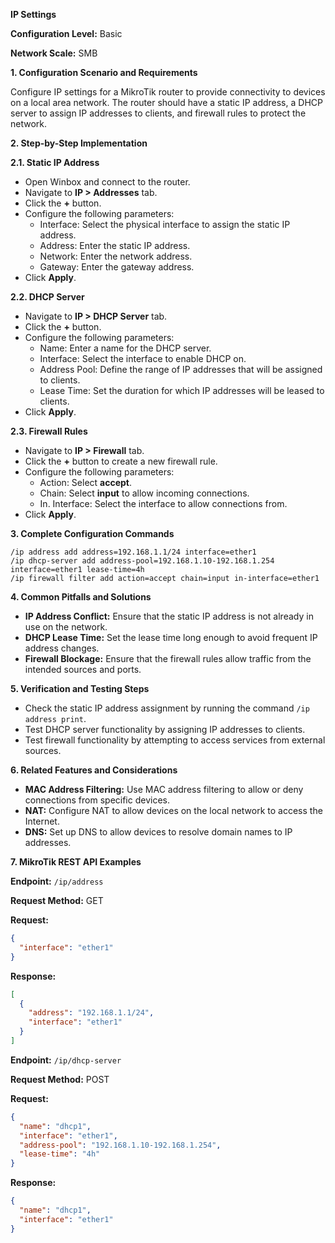 **IP Settings**

**Configuration Level:** Basic

**Network Scale:** SMB

**1. Configuration Scenario and Requirements**

Configure IP settings for a MikroTik router to provide connectivity to devices on a local area network. The router should have a static IP address, a DHCP server to assign IP addresses to clients, and firewall rules to protect the network.

**2. Step-by-Step Implementation**

**2.1. Static IP Address**

* Open Winbox and connect to the router.
* Navigate to **IP > Addresses** tab.
* Click the **+** button.
* Configure the following parameters:
    - Interface: Select the physical interface to assign the static IP address.
    - Address: Enter the static IP address.
    - Network: Enter the network address.
    - Gateway: Enter the gateway address.
* Click **Apply**.

**2.2. DHCP Server**

* Navigate to **IP > DHCP Server** tab.
* Click the **+** button.
* Configure the following parameters:
    - Name: Enter a name for the DHCP server.
    - Interface: Select the interface to enable DHCP on.
    - Address Pool: Define the range of IP addresses that will be assigned to clients.
    - Lease Time: Set the duration for which IP addresses will be leased to clients.
* Click **Apply**.

**2.3. Firewall Rules**

* Navigate to **IP > Firewall** tab.
* Click the **+** button to create a new firewall rule.
* Configure the following parameters:
    - Action: Select **accept**.
    - Chain: Select **input** to allow incoming connections.
    - In. Interface: Select the interface to allow connections from.
* Click **Apply**.

**3. Complete Configuration Commands**

```text
/ip address add address=192.168.1.1/24 interface=ether1
/ip dhcp-server add address-pool=192.168.1.10-192.168.1.254 interface=ether1 lease-time=4h
/ip firewall filter add action=accept chain=input in-interface=ether1
```

**4. Common Pitfalls and Solutions**

* **IP Address Conflict:** Ensure that the static IP address is not already in use on the network.
* **DHCP Lease Time:** Set the lease time long enough to avoid frequent IP address changes.
* **Firewall Blockage:** Ensure that the firewall rules allow traffic from the intended sources and ports.

**5. Verification and Testing Steps**

* Check the static IP address assignment by running the command ```/ip address print```.
* Test DHCP server functionality by assigning IP addresses to clients.
* Test firewall functionality by attempting to access services from external sources.

**6. Related Features and Considerations**

* **MAC Address Filtering:** Use MAC address filtering to allow or deny connections from specific devices.
* **NAT:** Configure NAT to allow devices on the local network to access the Internet.
* **DNS:** Set up DNS to allow devices to resolve domain names to IP addresses.

**7. MikroTik REST API Examples**

**Endpoint:** `/ip/address`

**Request Method:** GET

**Request:**

```json
{
  "interface": "ether1"
}
```

**Response:**

```json
[
  {
    "address": "192.168.1.1/24",
    "interface": "ether1"
  }
]
```

**Endpoint:** `/ip/dhcp-server`

**Request Method:** POST

**Request:**

```json
{
  "name": "dhcp1",
  "interface": "ether1",
  "address-pool": "192.168.1.10-192.168.1.254",
  "lease-time": "4h"
}
```

**Response:**

```json
{
  "name": "dhcp1",
  "interface": "ether1"
}
```